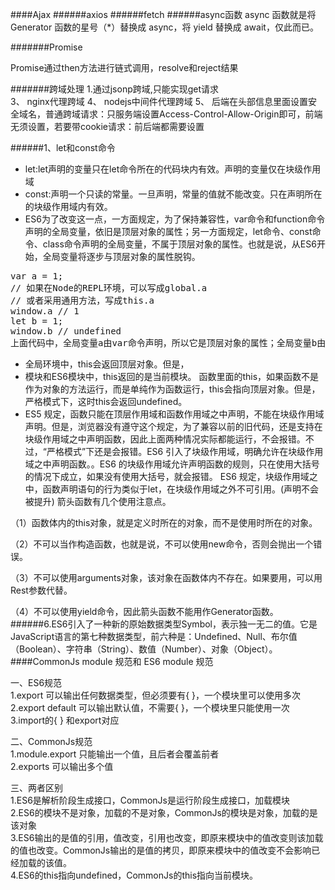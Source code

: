 ####Ajax
######axios
######fetch
######async函数
async 函数就是将 Generator 函数的星号（*）替换成 async，将 yield 替换成 await，仅此而已。

#######Promise

Promise通过then方法进行链式调用，resolve和reject结果


#######跨域处理
1.通过jsonp跨域,只能实现get请求        
3、 nginx代理跨域
4、 nodejs中间件代理跨域
5、 后端在头部信息里面设置安全域名，普通跨域请求：只服务端设置Access-Control-Allow-Origin即可，前端无须设置，若要带cookie请求：前后端都需要设置

######1、let和const命令
* let:let声明的变量只在let命令所在的代码块内有效。声明的变量仅在块级作用域
* const:声明一个只读的常量。一旦声明，常量的值就不能改变。只在声明所在的块级作用域内有效。
* ES6为了改变这一点，一方面规定，为了保持兼容性，var命令和function命令声明的全局变量，依旧是顶层对象的属性；另一方面规定，let命令、const命令、class命令声明的全局变量，不属于顶层对象的属性。也就是说，从ES6开始，全局变量将逐步与顶层对象的属性脱钩。
<pre>
var a = 1;
// 如果在Node的REPL环境，可以写成global.a
// 或者采用通用方法，写成this.a
window.a // 1
let b = 1;
window.b // undefined
上面代码中，全局变量a由var命令声明，所以它是顶层对象的属性；全局变量b由let命令声明，所以它不是顶层对象的属性，返回undefined。
</pre>
* 全局环境中，this会返回顶层对象。但是，
* 模块和ES6模块中，this返回的是当前模块。
函数里面的this，如果函数不是作为对象的方法运行，而是单纯作为函数运行，this会指向顶层对象。但是，严格模式下，这时this会返回undefined。
* ES5 规定，函数只能在顶层作用域和函数作用域之中声明，不能在块级作用域声明。但是，浏览器没有遵守这个规定，为了兼容以前的旧代码，还是支持在块级作用域之中声明函数，因此上面两种情况实际都能运行，不会报错。不过，“严格模式”下还是会报错。ES6 引入了块级作用域，明确允许在块级作用域之中声明函数。。ES6 的块级作用域允许声明函数的规则，只在使用大括号的情况下成立，如果没有使用大括号，就会报错。
ES6 规定，块级作用域之中，函数声明语句的行为类似于let，在块级作用域之外不可引用。(声明不会被提升)
箭头函数有几个使用注意点。

（1）函数体内的this对象，就是定义时所在的对象，而不是使用时所在的对象。

（2）不可以当作构造函数，也就是说，不可以使用new命令，否则会抛出一个错误。

（3）不可以使用arguments对象，该对象在函数体内不存在。如果要用，可以用Rest参数代替。

（4）不可以使用yield命令，因此箭头函数不能用作Generator函数。
</pre>
######6.ES6引入了一种新的原始数据类型Symbol，表示独一无二的值。它是JavaScript语言的第七种数据类型，前六种是：Undefined、Null、布尔值（Boolean）、字符串（String）、数值（Number）、对象（Object）。
####CommonJs module 规范和 ES6 module 规范

一、ES6规范  
1.export 可以输出任何数据类型，但必须要有{ }，一个模块里可以使用多次   
2.export default 可以输出默认值，不需要{ }，一个模块里只能使用一次  
3.import的{ } 和export对应

二、CommonJs规范  
1.module.export 只能输出一个值，且后者会覆盖前者  
2.exports 可以输出多个值  

三、两者区别  
1.ES6是解析阶段生成接口，CommonJs是运行阶段生成接口，加载模块  
2.ES6的模块不是对象，加载的不是对象，CommonJs的模块是对象，加载的是该对象  
3.ES6输出的是值的引用，值改变，引用也改变，即原来模块中的值改变则该加载的值也改变。CommonJs输出的是值的拷贝，即原来模块中的值改变不会影响已经加载的该值。  
4.ES6的this指向undefined，CommonJs的this指向当前模块。